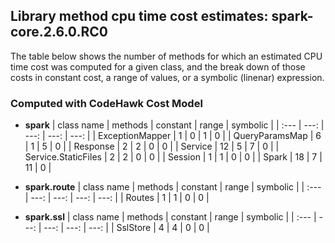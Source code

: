 ## Library method cpu time cost estimates: spark-core.2.6.0.RC0

The table below shows the number of methods for which an estimated
CPU time cost was computed for a given class, and the break down of
those costs in constant cost, a range of values, or a symbolic (linenar)
expression.

### Computed with CodeHawk Cost Model

- **spark**
  | class name | methods | constant | range | symbolic |
  | :--- | ---: |  ---: | ---: | ---: |
  | ExceptionMapper | 1 | 0 | 1 | 0 |
  | QueryParamsMap | 6 | 1 | 5 | 0 |
  | Response | 2 | 2 | 0 | 0 |
  | Service | 12 | 5 | 7 | 0 |
  | Service.StaticFiles | 2 | 2 | 0 | 0 |
  | Session | 1 | 1 | 0 | 0 |
  | Spark | 18 | 7 | 11 | 0 |

- **spark.route**
  | class name | methods | constant | range | symbolic |
  | :--- | ---: |  ---: | ---: | ---: |
  | Routes | 1 | 1 | 0 | 0 |

- **spark.ssl**
  | class name | methods | constant | range | symbolic |
  | :--- | ---: |  ---: | ---: | ---: |
  | SslStore | 4 | 4 | 0 | 0 |
